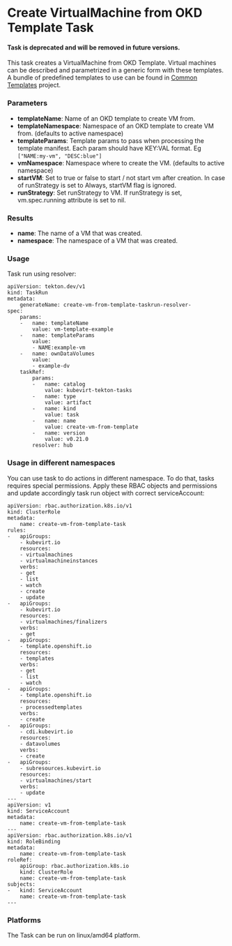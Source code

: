 # Create VirtualMachine from OKD Template Task

#### Task is deprecated and will be removed in future versions.

This task creates a VirtualMachine from OKD Template.
Virtual machines can be described and parametrized in a generic form with these templates.
A bundle of predefined templates to use can be found in [Common Templates](https://github.com/kubevirt/common-templates) project.

### Parameters

- **templateName**: Name of an OKD template to create VM from.
- **templateNamespace**: Namespace of an OKD template to create VM from. (defaults to active namespace)
- **templateParams**: Template params to pass when processing the template manifest. Each param should have KEY:VAL format. Eg `["NAME:my-vm", "DESC:blue"]`
- **vmNamespace**: Namespace where to create the VM. (defaults to active namespace)
- **startVM**: Set to true or false to start / not start vm after creation. In case of runStrategy is set to Always, startVM flag is ignored.
- **runStrategy**: Set runStrategy to VM. If runStrategy is set, vm.spec.running attribute is set to nil.

### Results

- **name**: The name of a VM that was created.
- **namespace**: The namespace of a VM that was created.

### Usage

Task run using resolver:
```
apiVersion: tekton.dev/v1
kind: TaskRun
metadata:
    generateName: create-vm-from-template-taskrun-resolver-
spec:
    params:
    -   name: templateName
        value: vm-template-example
    -   name: templateParams
        value:
        - NAME:example-vm
    -   name: ownDataVolumes
        value:
        - example-dv
    taskRef:
        params:
        -   name: catalog
            value: kubevirt-tekton-tasks
        -   name: type
            value: artifact
        -   name: kind
            value: task
        -   name: name
            value: create-vm-from-template
        -   name: version
            value: v0.21.0
        resolver: hub
```

### Usage in different namespaces

You can use task to do actions in different namespace. To do that, tasks requires special permissions. Apply these RBAC objects and permissions and update accordingly task run object with correct serviceAccount:

```
apiVersion: rbac.authorization.k8s.io/v1
kind: ClusterRole
metadata:
    name: create-vm-from-template-task
rules:
-   apiGroups:
    - kubevirt.io
    resources:
    - virtualmachines
    - virtualmachineinstances
    verbs:
    - get
    - list
    - watch
    - create
    - update
-   apiGroups:
    - kubevirt.io
    resources:
    - virtualmachines/finalizers
    verbs:
    - get
-   apiGroups:
    - template.openshift.io
    resources:
    - templates
    verbs:
    - get
    - list
    - watch
-   apiGroups:
    - template.openshift.io
    resources:
    - processedtemplates
    verbs:
    - create
-   apiGroups:
    - cdi.kubevirt.io
    resources:
    - datavolumes
    verbs:
    - create
-   apiGroups:
    - subresources.kubevirt.io
    resources:
    - virtualmachines/start
    verbs:
    - update
---
apiVersion: v1
kind: ServiceAccount
metadata:
    name: create-vm-from-template-task
---
apiVersion: rbac.authorization.k8s.io/v1
kind: RoleBinding
metadata:
    name: create-vm-from-template-task
roleRef:
    apiGroup: rbac.authorization.k8s.io
    kind: ClusterRole
    name: create-vm-from-template-task
subjects:
-   kind: ServiceAccount
    name: create-vm-from-template-task
---
```

### Platforms

The Task can be run on linux/amd64 platform.
